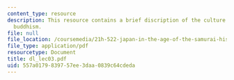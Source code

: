 ```yaml
---
content_type: resource
description: This resource contains a brief discription of the culture of Japan, and
  buddhism.
file: null
file_location: /coursemedia/21h-522-japan-in-the-age-of-the-samurai-history-and-film-fall-2006/557a0179839757ee3daa0839c64cdeda_dl_lec03.pdf
file_type: application/pdf
resourcetype: Document
title: dl_lec03.pdf
uid: 557a0179-8397-57ee-3daa-0839c64cdeda
---
```

